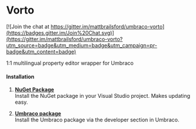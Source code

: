 Vorto
=====

[![Join the chat at https://gitter.im/mattbrailsford/umbraco-vorto](https://badges.gitter.im/Join%20Chat.svg)](https://gitter.im/mattbrailsford/umbraco-vorto?utm_source=badge&utm_medium=badge&utm_campaign=pr-badge&utm_content=badge)

1:1 multilingual property editor wrapper for Umbraco

#### Installation

1. [**NuGet Package**][NuGetPackageUrl]  
Install the NuGet package in your Visual Studio project. Makes updating easy.

2. [**Umbraco package**][UmbracoPackageUrl]  
Install the Umbraco package via the developer section in Umbraco.

[NuGetPackageUrl]: https://www.nuget.org/packages/Our.Umbraco.Vorto/
[UmbracoPackageUrl]: https://our.umbraco.org/projects/backoffice-extensions/vorto
